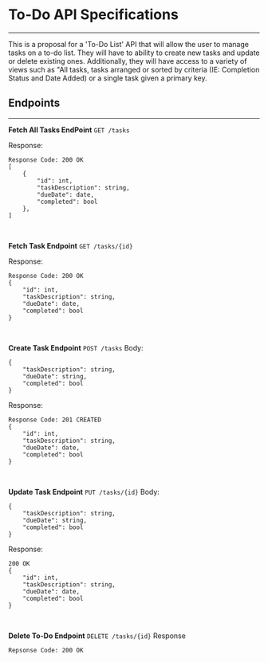 # To-Do API Specifications
---
This is a proposal for a 'To-Do List' API that will allow the user to manage tasks on a to-do list. They will have to ability to create new tasks and update or delete existing ones. Additionally, they will have access to a variety of views such as "All tasks, tasks arranged or sorted by criteria (IE: Completion Status and Date Added) or a single task given a primary key. 
## Endpoints
---
**Fetch All Tasks EndPoint**
`GET /tasks`

Response:

```
Response Code: 200 OK
[
    {
        "id": int,
        "taskDescription": string,
        "dueDate": date,
        "completed": bool
    },
]
```
<br>


**Fetch Task Endpoint**
`GET /tasks/{id}`

Response:
```
Response Code: 200 OK
{
    "id": int,
    "taskDescription": string,
    "dueDate": date,
    "completed": bool
}
```
<br>

**Create Task Endpoint**
`POST /tasks`
Body:
```
{
    "taskDescription": string,
    "dueDate": string,
    "completed": bool
}
```

Response:
```
Response Code: 201 CREATED
{
    "id": int,
    "taskDescription": string,
    "dueDate": date,
    "completed": bool
}
```
<br>

**Update Task Endpoint**
`PUT /tasks/{id}`
Body: 
```
{
    "taskDescription": string,
    "dueDate": string,
    "completed": bool
}
```

Response:
```
200 OK
{
    "id": int,
    "taskDescription": string,
    "dueDate": date,
    "completed": bool
}
```
<br>

**Delete To-Do Endpoint**
`DELETE /tasks/{id}`
Response
```
Repsonse Code: 200 OK
```
